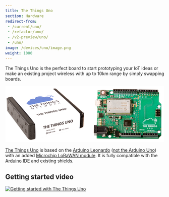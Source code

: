 ```yaml
---
title: The Things Uno
section: Hardware
redirect-from:
 - /current/uno/
 - /refactor/uno/
 - /v2-preview/uno/
 - /uno/
image: /devices/uno/image.png
weight: 1000
---
```


The Things Uno is the perfect board to start prototyping your IoT ideas or make an existing project wireless with up to 10km range by simply swapping boards.

![The Things Uno](image.png)

[The Things Uno](http://thethingsproducts.com/#the-things-product-buy) is based on the [Arduino Leonardo](https://www.arduino.cc/en/Guide/ArduinoLeonardoMicro) ([not the Arduino Uno](https://www.arduino.cc/en/Guide/ArduinoLeonardoMicro#toc11)) with an added [Microchip LoRaWAN module](http://www.microchip.com/design-centers/wireless-connectivity/embedded-wireless/lora-technology). It is fully compatible with the [Arduino IDE](https://www.arduino.cc/en/Main/Software) and existing shields.

## Getting started video

[![Getting started with The Things Uno](http://img.youtube.com/vi/kqI78zkhaFQ/0.jpg)](https://www.youtube.com/watch?v=28Fh5OF8ev0&list=PLM8eOeiKY7JVwrBYRHxsf9p0VM_dVapXl&index=5)

